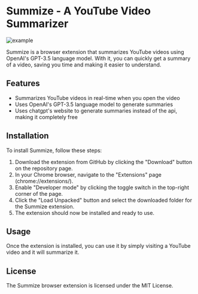 # Summize - A YouTube Video Summarizer

 ![example](https://user-images.githubusercontent.com/47905276/217866101-15722291-994f-4a73-be7f-4dc6e13f92e7.png)

Summize is a browser extension that summarizes YouTube videos using OpenAI's GPT-3.5 language model. With it, you can quickly get a summary of a video, saving you time and making it easier to understand. 

## Features

- Summarizes YouTube videos in real-time when you open the video
- Uses OpenAI's GPT-3.5 language model to generate summaries
- Uses chatgpt's website to generate summaries instead of the api, making it completely free

## Installation

To install Summize, follow these steps:

1. Download the extension from GitHub by clicking the "Download" button on the repository page.
2. In your Chrome browser, navigate to the "Extensions" page (chrome://extensions/).
3. Enable "Developer mode" by clicking the toggle switch in the top-right corner of the page.
4. Click the "Load Unpacked" button and select the downloaded folder for the Summize extension.
5. The extension should now be installed and ready to use.

## Usage

Once the extension is installed, you can use it by simply visiting a YouTube video and it will summarize it. 

## License
The Summize browser extension is licensed under the MIT License.
